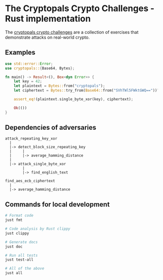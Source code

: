 # The Cryptopals Crypto Challenges - Rust implementation

The [cryptopals crypto challenges](https://cryptopals.com/) are a collection of exercises that demonstrate attacks on real-world crypto.

## Examples
```rust
use std::error::Error;
use cryptopals::{Base64, Bytes};

fn main() -> Result<(), Box<dyn Error>> {
    let key = 42;
    let plaintext = Bytes::from("cryptopals");
    let ciphertext = Bytes::try_from(Base64::from("SVhTWl5FWktGWQ=="))?;

    assert_eq!(plaintext.single_byte_xor(key), ciphertext);

    Ok(())
}
```

## Dependencies of adversaries

```text
attack_repeating_key_xor
  |
  |-> detect_block_size_repeating_key
  |     |
  |     |-> average_hamming_distance
  |
  |-> attack_single_byte_xor
        |
        |-> find_english_text

find_aes_ecb_ciphertext
  |
  |-> average_hamming_distance
```

## Commands for local development

```sh
# Format code
just fmt

# Code analysis by Rust clippy
just clippy

# Generate docs
just doc

# Run all tests
just test-all

# All of the above
just all
```